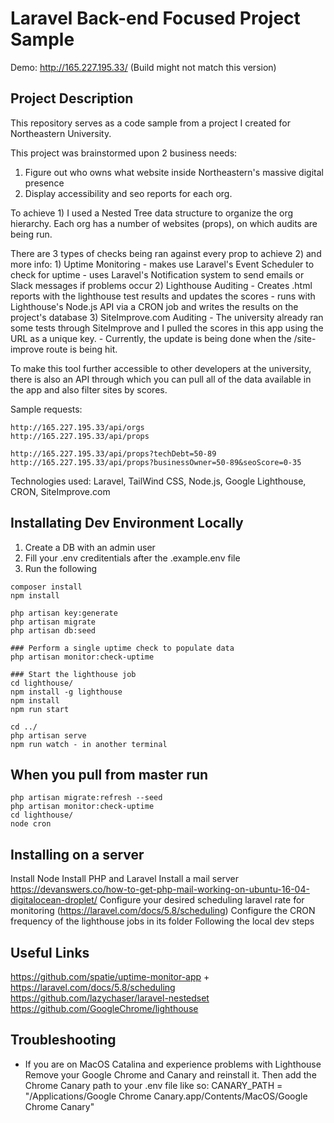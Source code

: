 # Laravel Back-end Focused Project Sample
Demo: http://165.227.195.33/ (Build might not match this version)

## Project Description
This repository serves as a code sample from a project I created for Northeastern University. 

This project was brainstormed upon 2 business needs:
 1) Figure out who owns what website inside Northeastern's massive digital presence
 2) Display accessibility and seo reports for each org.

To achieve 1) I used a Nested Tree data structure to organize the org hierarchy. Each org
has a number of websites (props), on which audits are being run. 

There are 3 types of checks being ran against every prop to achieve 2) and more info:
    1) Uptime Monitoring 
        - makes use Laravel's Event Scheduler to check for uptime
        - uses Laravel's Notification system to send emails or Slack messages if problems occur
    2) Lighthouse Auditing
        - Creates .html reports with the lighthouse test results and updates the scores
        - runs with Lighthouse's Node.js API via a CRON job and writes the results on the project's database
    3) SiteImprove.com Auditing
        - The university already ran some tests through SiteImprove and I pulled the scores in this app using the URL as a unique key.
        - Currently, the update is being done when the /site-improve route is being hit.

To make this tool further accessible to other developers at the university, there is also an API
through which you can pull all of the data available in the app and also filter sites by scores.

Sample requests:
```
http://165.227.195.33/api/orgs
http://165.227.195.33/api/props

http://165.227.195.33/api/props?techDebt=50-89
http://165.227.195.33/api/props?businessOwner=50-89&seoScore=0-35
```


Technologies used: Laravel, TailWind CSS, Node.js, Google Lighthouse, CRON, SiteImprove.com

## Installating Dev Environment Locally
1) Create a DB with an admin user
2) Fill your .env creditentials after the .example.env file
3) Run the following
```
composer install
npm install

php artisan key:generate
php artisan migrate
php artisan db:seed

### Perform a single uptime check to populate data
php artisan monitor:check-uptime

### Start the lighthouse job
cd lighthouse/
npm install -g lighthouse
npm install
npm run start

cd ../
php artisan serve
npm run watch - in another terminal
```

## When you pull from master run
```
php artisan migrate:refresh --seed
php artisan monitor:check-uptime
cd lighthouse/
node cron
```

## Installing on a server
Install Node
Install PHP and Laravel
Install a mail server https://devanswers.co/how-to-get-php-mail-working-on-ubuntu-16-04-digitalocean-droplet/
Configure your desired scheduling laravel rate for monitoring (https://laravel.com/docs/5.8/scheduling)
Configure the CRON frequency of the lighthouse jobs in its folder
Following the local dev steps

## Useful Links
https://github.com/spatie/uptime-monitor-app + https://laravel.com/docs/5.8/scheduling
https://github.com/lazychaser/laravel-nestedset
https://github.com/GoogleChrome/lighthouse

## Troubleshooting
- If you are on MacOS Catalina and experience problems with Lighthouse
Remove your Google Chrome and Canary and reinstall it.
Then add the Chrome Canary path to your .env file like so:
CANARY_PATH = "/Applications/Google Chrome Canary.app/Contents/MacOS/Google Chrome Canary"